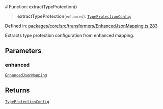 <div v-pre>
# Function: extractTypeProtection()

> **extractTypeProtection**(`enhanced`): [`TypeProtectionConfig`](../interfaces/TypeProtectionConfig.md)

Defined in: [packages/core/src/transformers/EnhancedJsonMapping.ts:283](https://github.com/mk3008/rawsql-ts/blob/3b53f17d700cf976ce5c49b674a04b41eeb14c40/packages/core/src/transformers/EnhancedJsonMapping.ts#L283)

Extracts type protection configuration from enhanced mapping.

## Parameters

### enhanced

[`EnhancedJsonMapping`](../interfaces/EnhancedJsonMapping.md)

## Returns

[`TypeProtectionConfig`](../interfaces/TypeProtectionConfig.md)
</div>
